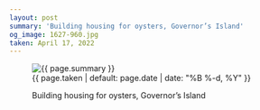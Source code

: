 ```yaml
---
layout: post
summary: 'Building housing for oysters, Governor’s Island'
og_image: 1627-960.jpg
taken: April 17, 2022
---
```


<figure class="post">
<img alt="{{ page.summary }}" sizes="(min-width: 700px) 50vw, calc(100vw - 2rem)" src="{{ site.assets_url }}/1627-480.jpg" srcset="{{ site.assets_url }}/1627-240.jpg 240w, {{ site.assets_url }}/1627-480.jpg 480w, {{ site.assets_url }}/1627-720.jpg 720w, {{ site.assets_url }}/1627-960.jpg 960w"/>
<figcaption>
<time>{{ page.taken | default: page.date | date: "%B %-d, %Y" }}</time>
<p>Building housing for oysters, Governor’s Island</p>
</figcaption>
</figure>
